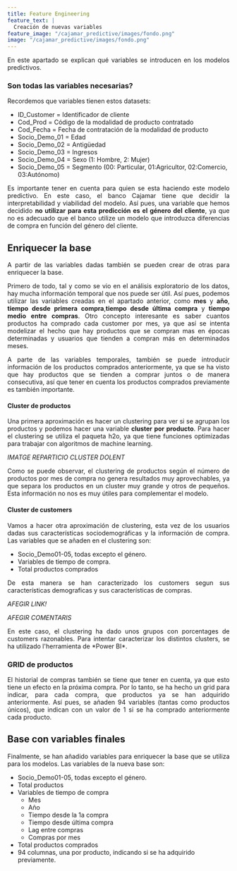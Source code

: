 ```yaml
---
title: Feature Engineering
feature_text: |
  Creación de nuevas variables
feature_image: "/cajamar_predictive/images/fondo.png"
image: "/cajamar_predictive/images/fondo.png"
---
```


<p align="justify">En este apartado se explican qué variables se introducen en los modelos predictivos.</p> 

### Son todas las variables necesarias?

Recordemos que variables tienen estos datasets:

* ID_Customer = Identificador de cliente
* Cod_Prod = Código de la modalidad de producto contratado
* Cod_Fecha = Fecha de contratación de la modalidad de producto
* Socio_Demo_01 = Edad
* Socio_Demo_02 = Antigüedad
* Socio_Demo_03 = Ingresos
* Socio_Demo_04 = Sexo (1: Hombre, 2: Mujer)
* Socio_Demo_05 = Segmento (00: Particular, 01:Agricultor, 02:Comercio, 03:Autónomo)

<p align="justify">Es importante tener en cuenta para quien se esta haciendo este modelo predictivo. En este caso, el banco Cajamar tiene que decidir la interpretabilidad y viabilidad del modelo. Así pues, una variable que hemos decidido <b>no utilizar para esta predicción es el género del cliente</b>, ya que no es adecuado que el banco utilize un modelo que introduzca diferencias de compra en función del género del cliente.</p> 

## Enriquecer la base

<p align="justify">A partir de las variables dadas también se pueden crear de otras para enriquecer la base.</p> 

<p align="justify">Primero de todo, tal y como se vio en el análisis exploratorio de los datos, hay mucha información temporal que nos puede ser útil. Así pues, podemos utilizar las variables creadas en el apartado anterior, como <b>mes</b> y <b>año</b>, <b>tiempo desde primera compra</b>,<b>tiempo desde última compra</b> y <b>tiempo medio entre compras</b>. Otro concepto interesante es saber cuantos productos ha comprado cada customer por mes, ya que así se intenta modelizar el hecho que hay productos que se compran mas en épocas determinadas y usuarios que tienden a compran más en determinados meses.</p> 

<p align="justify">A parte de las variables temporales, también se puede introducir información de los productos comprados anteriormente, ya que se ha visto que hay productos que se tienden a comprar juntos o de manera consecutiva, así que tener en cuenta los productos comprados previamente es también importante.</p> 


#### Cluster de productos

<p align="justify">Una primera aproximación es hacer un clustering para ver si se agrupan los productos y podemos hacer una variable <b>cluster por producto</b>. Para hacer el clustering se utiliza el paqueta h2o, ya que tiene funciones optimizadas para trabajar con algoritmos de machine learning.</p> 

*IMATGE REPARTICIO CLUSTER DOLENT*

<p align="justify">Como se puede observar, el clustering de productos según el número de productos por mes de compra no genera resultados muy aprovechables, ya que separa los productos en un cluster muy grande y otros de pequeños. Esta información no nos es muy útiles para complementar el modelo.</p> 


#### Cluster de customers

<p align="justify">Vamos a hacer otra aproximación de clustering, esta vez de los usuarios dadas sus características sociodemográficas y la información de compra. Las variables que se añaden en el clustering son:</p> 

* Socio_Demo01-05, todas excepto el género. 
* Variables de tiempo de compra.
* Total productos comprados

<p align="justify">De esta manera se han caracterizado los customers segun sus características demograficas y sus características de compras.</p> 

*AFEGIR LINK!*

*AFEGIR COMENTARIS*

<p align="justify">En este caso, el clustering ha dado unos grupos con porcentages de customers razonables. Para intentar caracterizar los distintos clusters, se ha utilizado l'herramienta de *Power BI*.</p>

### GRID de productos

<p align="justify">El historial de compras también se tiene que tener en cuenta, ya que esto tiene un efecto en la próxima compra. Por lo tanto, se ha hecho un grid para indicar, para cada compra, que productos ya se han adquirido anteriormente. Así pues, se añaden 94 variables (tantas como productos únicos), que indican con un valor de 1 si se ha comprado anteriormente cada producto.</p> 


## Base con variables finales

<p align="justify">Finalmente, se han añadido variables para enriquecer la base que se utiliza para los modelos. Las variables de la nueva base son: </p>

* Socio_Demo01-05, todas excepto el género. 
* Total productos
* Variables de tiempo de compra
  + Mes
  + Año
  + Tiempo desde la 1a compra
  + Tiempo desde última compra
  + Lag entre compras
  + Compras por mes
* Total productos comprados
* 94 columnas, una por producto, indicando si se ha adquirido previamente.



